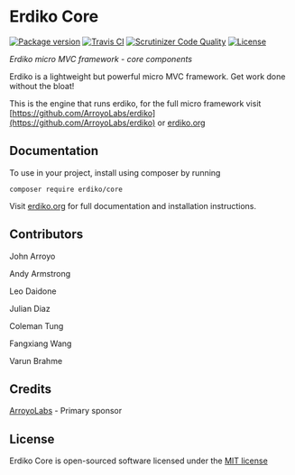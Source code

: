 Erdiko Core
===========

[![Package version](https://img.shields.io/packagist/v/erdiko/core.svg?style=flat-square)](https://packagist.org/packages/erdiko/core) [![Travis CI](https://travis-ci.org/ArroyoLabs/erdiko-core.svg?branch=master)](https://travis-ci.org/ArroyoLabs/erdiko-core) [![Scrutinizer Code Quality](https://scrutinizer-ci.com/g/ArroyoLabs/erdiko-core/badges/quality-score.png?b=master)](https://scrutinizer-ci.com/g/ArroyoLabs/erdiko-core/?branch=master) [![License](https://poser.pugx.org/erdiko/core/license)](https://packagist.org/packages/erdiko/core)

*Erdiko micro MVC framework - core components*

Erdiko is a lightweight but powerful micro MVC framework.  Get work done without the bloat!

This is the engine that runs erdiko, for the full micro framework visit 
[https://github.com/ArroyoLabs/erdiko](https://github.com/ArroyoLabs/erdiko) or [erdiko.org](http://www.erdiko.org/)


Documentation
-------------

To use in your project, install using composer by running

    composer require erdiko/core

Visit [erdiko.org](http://www.erdiko.org/) for full documentation and installation instructions.


Contributors
------------

John Arroyo

Andy Armstrong

Leo Daidone

Julian Diaz

Coleman Tung

Fangxiang Wang

Varun Brahme

## Credits

[ArroyoLabs](http://www.arroyolabs.com/) - Primary sponsor


License
-------

Erdiko Core is open-sourced software licensed under the [MIT license](http://opensource.org/licenses/MIT)
